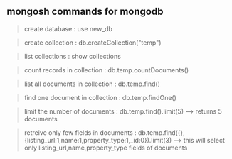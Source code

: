 ## mongosh commands for mongodb

> create database : use new_db

> create collection : db.createCollection("temp")

>list collections : show collections

> count records in collection : db.temp.countDocuments()

> list all documents in collection : db.temp.find()

> find one document in collection : db.temp.findOne()

> limit the number of documents : db.temp.find().limit(5) --> returns 5 documents

> retreive only few fields in documents : db.temp.find({},{listing_url:1,name:1,property_type:1,_id:0}).limit(3) --> this will select only listing_url,name,property_type fields of documents 
